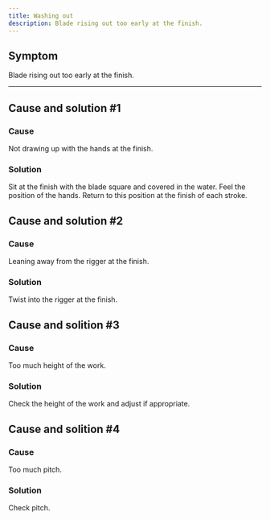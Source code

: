 ```yaml
---
title: Washing out
description: Blade rising out too early at the finish.
---
```


## Symptom

Blade rising out too early at the finish.

---

## Cause and solution #1

### Cause

Not drawing up with the hands at the finish.

### Solution

Sit at the finish with the blade square and covered in the water. Feel the position of the hands. Return to this position at the finish of each stroke.

## Cause and solution #2

### Cause

Leaning away from the rigger at the finish.

### Solution

Twist into the rigger at the finish.

## Cause and solition #3

### Cause

Too much height of the work.

### Solution

Check the height of the work and adjust if appropriate.

## Cause and solition #4

### Cause

Too much pitch.

### Solution

Check pitch.
